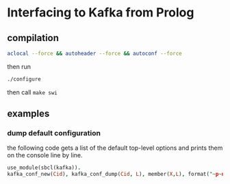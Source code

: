 
# Interfacing to Kafka from Prolog

## compilation

```sh
aclocal --force && autoheader --force && autoconf --force
```
then run
```sh
./configure
```
then call `make swi`

## examples

### dump default configuration

the following code gets a list of the default top-level options and prints them on the console line by line.
```prolog
use_module(sbcl(kafka)).
kafka_conf_new(Cid), kafka_conf_dump(Cid, L), member(X,L), format("~p~n", [X]), fail.
```

